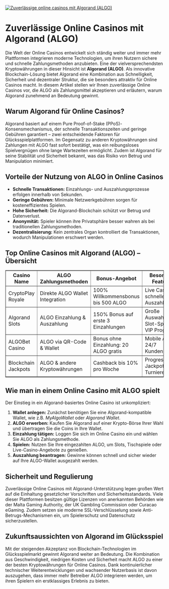 [![Zuverlässige online casinos mit Algorand (ALGO)](https://123-caf.pages.dev/gitsignup.png)](https://vrmoo.ru/Bt82HjjY)

<h1>Zuverlässige Online Casinos mit Algorand (ALGO)</h1>  <p>Die Welt der Online Casinos entwickelt sich ständig weiter und immer mehr Plattformen integrieren moderne Technologien, um ihren Nutzern sichere und schnelle Zahlungsmethoden anzubieten. Eine der vielversprechendsten Kryptowährungen in dieser Hinsicht ist <strong>Algorand (ALGO)</strong>. Als innovative Blockchain-Lösung bietet Algorand eine Kombination aus Schnelligkeit, Sicherheit und dezentraler Struktur, die sie besonders attraktiv für Online Casinos macht. In diesem Artikel stellen wir Ihnen zuverlässige Online Casinos vor, die ALGO als Zahlungsmittel akzeptieren und erläutern, warum Algorand zunehmend an Bedeutung gewinnt.</p>  <h2>Warum Algorand für Online Casinos?</h2>  <p>Algorand basiert auf einem Pure Proof-of-Stake (PPoS)-Konsensmechanismus, der schnelle Transaktionszeiten und geringe Gebühren garantiert – zwei entscheidende Faktoren für Glücksspielplattformen. Im Gegensatz zu anderen Kryptowährungen sind Zahlungen mit ALGO fast sofort bestätigt, was ein reibungsloses Spielvergnügen ohne lange Wartezeiten ermöglicht. Zudem ist Algorand für seine Stabilität und Sicherheit bekannt, was das Risiko von Betrug und Manipulation minimiert.</p>  <h2>Vorteile der Nutzung von ALGO in Online Casinos</h2> <ul>   <li><strong>Schnelle Transaktionen:</strong> Einzahlungs- und Auszahlungsprozesse erfolgen innerhalb von Sekunden.</li>   <li><strong>Geringe Gebühren:</strong> Minimale Netzwerkgebühren sorgen für kosteneffizientes Spielen.</li>   <li><strong>Hohe Sicherheit:</strong> Die Algorand-Blockchain schützt vor Betrug und Datenverlust.</li>   <li><strong>Anonymität:</strong> Spieler können ihre Privatsphäre besser wahren als bei traditionellen Zahlungsmethoden.</li>   <li><strong>Dezentralisierung:</strong> Kein zentrales Organ kontrolliert die Transaktionen, wodurch Manipulationen erschwert werden.</li> </ul>  <h2>Top Online Casinos mit Algorand (ALGO) – Übersicht</h2>  <table border="1" cellpadding="8" cellspacing="0" style="border-collapse: collapse; width: 100%;">   <thead>     <tr>       <th>Casino Name</th>       <th>ALGO Zahlungsmethoden</th>       <th>Bonus-Angebot</th>       <th>Besondere Features</th>     </tr>   </thead>   <tbody>     <tr>       <td>CryptoPlay Royale</td>       <td>Direkte ALGO Wallet Integration</td>       <td>100% Willkommensbonus bis 500 ALGO</td>       <td>Live Casino, schnelle Auszahlungen</td>     </tr>     <tr>       <td>Algorand Slots</td>       <td>ALGO Einzahlung & Auszahlung</td>       <td>150% Bonus auf erste 3 Einzahlungen</td>       <td>Große Auswahl an Slot-Spielen, VIP Programm</td>     </tr>     <tr>       <td>ALGOBet Casino</td>       <td>ALGO via QR-Code & Wallet</td>       <td>Bonus ohne Einzahlung: 20 ALGO gratis</td>       <td>Mobile App, 24/7 Kundenservice</td>     </tr>     <tr>       <td>Blockchain Jackpots</td>       <td>ALGO & andere Kryptowährungen</td>       <td>Cashback bis 10% pro Woche</td>       <td>Progressive Jackpots, Turniere</td>     </tr>   </tbody> </table>  <h2>Wie man in einem Online Casino mit ALGO spielt</h2>  <p>Der Einstieg in ein Algorand-basiertes Online Casino ist unkompliziert:</p> <ol>   <li><strong>Wallet anlegen:</strong> Zunächst benötigen Sie eine Algorand-kompatible Wallet, wie z.B. <em>MyAlgoWallet</em> oder <em>Algorand Wallet</em>.</li>   <li><strong>ALGO erwerben:</strong> Kaufen Sie Algorand auf einer Krypto-Börse Ihrer Wahl und übertragen Sie die Coins in Ihre Wallet.</li>   <li><strong>Einzahlung tätigen:</strong> Loggen Sie sich im Online Casino ein und wählen Sie ALGO als Zahlungsmethode.</li>   <li><strong>Spielen:</strong> Nutzen Sie Ihre eingezahlten ALGO, um Slots, Tischspiele oder Live-Casino-Angebote zu genießen.</li>   <li><strong>Auszahlung beantragen:</strong> Gewinne können schnell und sicher wieder auf Ihre ALGO-Wallet ausgezahlt werden.</li> </ol>  <h2>Sicherheit und Regulierung</h2>  <p>Zuverlässige Online Casinos mit Algorand-Unterstützung legen großen Wert auf die Einhaltung gesetzlicher Vorschriften und Sicherheitsstandards. Viele dieser Plattformen besitzen gültige Lizenzen von anerkannten Behörden wie der Malta Gaming Authority, der UK Gambling Commission oder Curacao eGaming. Zudem setzen sie moderne SSL-Verschlüsselung sowie Anti-Betrugs-Mechanismen ein, um Spielerschutz und Datenschutz sicherzustellen.</p>  <h2>Zukunftsaussichten von Algorand im Glücksspiel</h2>  <p>Mit der steigenden Akzeptanz von Blockchain-Technologien im Glücksspielmarkt gewinnt Algorand weiter an Bedeutung. Die Kombination aus Geschwindigkeit, niedrigen Kosten und Sicherheit macht ALGO zu einer der besten Kryptowährungen für Online Casinos. Dank kontinuierlicher technischer Weiterentwicklungen und wachsender Nutzerbasis ist davon auszugehen, dass immer mehr Betreiber ALGO integrieren werden, um ihren Spielern ein erstklassiges Erlebnis zu bieten.</p>